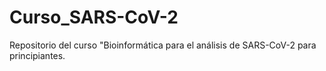 # Curso_SARS-CoV-2
Repositorio del curso "Bioinformática para el análisis de SARS-CoV-2 para principiantes.
